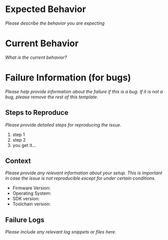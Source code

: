 # Expected Behavior

*Please describe the behavior you are expecting*

# Current Behavior

*What is the current behavior?*

# Failure Information (for bugs)

*Please help provide information about the failure if this is a bug. If it is not a bug, please remove the rest of this template.*

## Steps to Reproduce

*Please provide detailed steps for reproducing the issue.*

1. step 1
2. step 2
3. you get it...

## Context

*Please provide any relevant information about your setup. This is important in case the issue is not reproducible except for under certain conditions.*

* Firmware Version:
* Operating System:
* SDK version:
* Toolchain version:

## Failure Logs

*Please include any relevant log snippets or files here.*
